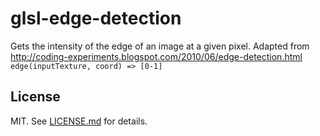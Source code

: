 # glsl-edge-detection 

Gets the intensity of the edge of an image at a given pixel.  Adapted from http://coding-experiments.blogspot.com/2010/06/edge-detection.html
`edge(inputTexture, coord) => [0-1]`

## License

MIT. See [LICENSE.md](http://github.com/msfeldstein/glsl-map/blob/master/LICENSE.md) for details.
